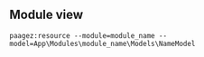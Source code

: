 ## Module view

`paagez:resource --module=module_name --model=App\Modules\module_name\Models\NameModel`